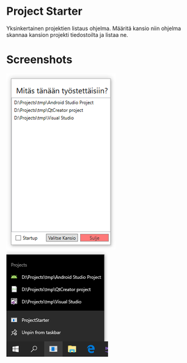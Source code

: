 # Project Starter
Yksinkertainen projektien listaus ohjelma. Määritä kansio niin ohjelma skannaa kansion projekti tiedostoilta ja listaa ne.

# Screenshots
![Window](images/window.PNG)
![JumpMenu](images/JumpMenu.PNG)